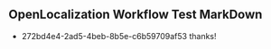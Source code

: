 ## OpenLocalization Workflow Test MarkDown
* 272bd4e4-2ad5-4beb-8b5e-c6b59709af53 thanks!

<!--HONumber=Sep16_HO1-->


